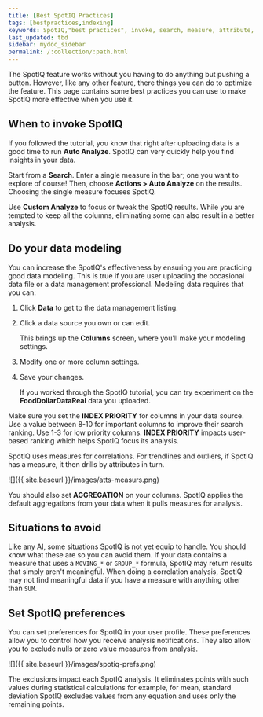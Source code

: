 ```yaml
---
title: [Best SpotIQ Practices]
tags: [bestpractices,indexing]
keywords: SpotIQ,"best practices", invoke, search, measure, attribute, ranking
last_updated: tbd
sidebar: mydoc_sidebar
permalink: /:collection/:path.html
---
```

The SpotIQ feature works without you having to do anything but pushing a button.
However, like any other feature, there things you can do to optimize the
feature.  This page contains some best practices you can use to make SpotIQ more
effective when you use it.

## When to invoke SpotIQ

If you followed the tutorial, you know that right after uploading data is a good
time to run **Auto Analyze**. SpotIQ can very quickly help you find insights in
your data.

Start from a **Search**. Enter a single measure in the bar; one you want to
explore of course! Then, choose **Actions > Auto Analyze** on the results.
Choosing the single measure focuses SpotIQ.

Use **Custom Analyze** to focus or tweak the SpotIQ results. While you are
tempted to keep all the columns, eliminating some can also result in a better
analysis.  

## Do your data modeling

You can increase the SpotIQ's effectiveness by ensuring you are practicing good
data modeling. This is true if you are user uploading the occasional data file
or a data management professional. Modeling data requires that you can:

1. Click **Data** to get to the data management listing.

2. Click a data source you own or can edit.

    This brings up the **Columns** screen, where you'll make your modeling settings.

3. Modify one or more column settings.

4. Save your changes.

    If you worked through the SpotIQ tutorial, you can try experiment on the
    **FoodDollarDataReal** data you uploaded.

Make sure you set the **INDEX PRIORITY** for columns in your data
source. Use a value between 8-10 for important columns to improve their search
ranking. Use 1-3 for low priority columns. **INDEX PRIORITY** impacts user-based
ranking which helps SpotIQ focus its analysis.

SpotIQ uses measures for correlations.  For trendlines and outliers, if SpotIQ has
a measure, it then drills by attributes in turn.  

![]({{ site.baseurl }}/images/atts-measurs.png)

You should also set **AGGREGATION** on your columns. SpotIQ applies the default
aggregations from your data when it pulls measures for analysis.

## Situations to avoid

Like any AI, some situations SpotIQ is not yet equip to handle. You should know
what these are so you can avoid them.  If your data contains a measure that uses
a `MOVING_*` or `GROUP_*` formula, SpotIQ may return results that simply aren't
meaningful. When doing a correlation analysis, SpotIQ may not find meaningful
data if you have a measure with anything other than `SUM`.

## Set SpotIQ preferences

You can set preferences for SpotIQ in your user profile. These preferences allow
you to control how you receive analysis notifications.  They also allow you to
exclude nulls or zero value measures from analysis.

![]({{ site.baseurl }}/images/spotiq-prefs.png)

The exclusions impact each SpotIQ analysis. It eliminates points with such
values during statistical calculations for example, for mean, standard deviation
SpotIQ excludes values from any equation and uses only the remaining points.
